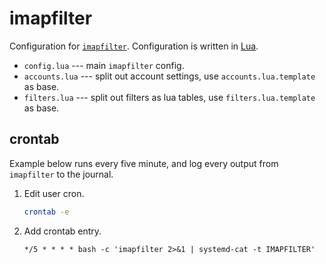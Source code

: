 # imapfilter

Configuration for [`imapfilter`](https://github.com/lefcha/imapfilter). Configuration is written in [Lua](https://www.lua.org/).

* `config.lua` --- main `imapfilter` config.
* `accounts.lua` --- split out account settings, use `accounts.lua.template` as base.
* `filters.lua` --- split out filters as lua tables, use `filters.lua.template` as base.

## crontab

Example below runs every five minute, and log every output from `imapfilter` to the journal.

1. Edit user cron.
    ```bash
    crontab -e
    ```
0. Add crontab entry.
    ```cron
    */5 * * * * bash -c 'imapfilter 2>&1 | systemd-cat -t IMAPFILTER'
    ```
